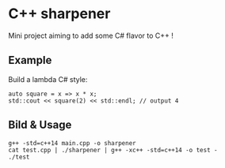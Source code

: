 C++ sharpener
==============

Mini project aiming to add some C# flavor to C++ !

Example
-------

Build a lambda C# style:

	auto square = x => x * x;
	std::cout << square(2) << std::endl; // output 4
	
Bild & Usage
------------

	g++ -std=c++14 main.cpp -o sharpener
	cat test.cpp | ./sharpener | g++ -xc++ -std=c++14 -o test -
	./test